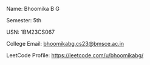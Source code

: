 
Name: Bhoomika B G

Semester: 5th

USN: 1BM23CS067

College Email: bhoomikabg.cs23@bmsce.ac.in

LeetCode Profile: https://leetcode.com/u/bhoomikabg/
